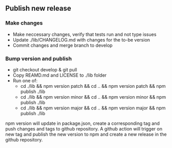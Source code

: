## Publish new release

### Make changes

- Make neccessary changes, verify that tests run and not type issues
- Update ./lib/CHANGELOG.md with changes for the to-be version
- Commit changes and merge branch to develop

### Bump version and publish

- git checkout develop & git pull
- Copy REAMD.md and LICENSE to ./lib folder
- Run one of:
  - cd ./lib && npm version patch && cd .. && npm version patch && npm publish ./lib
  - cd ./lib && npm version minor && cd .. && npm version minor && npm publish ./lib
  - cd ./lib && npm version major && cd .. && npm version major && npm publish ./lib

npm version will update in package.json, create a corresponding tag and push changes and tags to github repository. A github action will trigger on new tag and publish the new version to npm and create a new release in the github repository.
